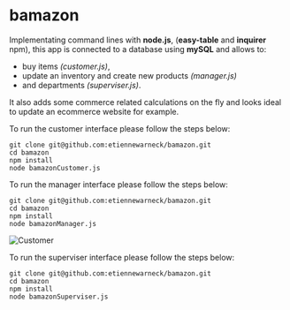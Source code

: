 # bamazon

Implementating command lines with **node.js**, (**easy-table** and **inquirer** npm), this app is connected to a database using **mySQL** and allows to:


* buy items _(customer.js)_,
* update an inventory and create new products _(manager.js)_ 
* and departments _(superviser.js)_.

It also adds some commerce related calculations on the fly and looks ideal to update an ecommerce website for example. 

To run the customer interface please follow the steps below:

```
git clone git@github.com:etiennewarneck/bamazon.git
cd bamazon
npm install
node bamazonCustomer.js
```

To run the manager interface please follow the steps below:

```
git clone git@github.com:etiennewarneck/bamazon.git
cd bamazon
npm install
node bamazonManager.js
```

![ Customer](../screenshot/1_Customer.png)

To run the superviser interface please follow the steps below:

```
git clone git@github.com:etiennewarneck/bamazon.git
cd bamazon
npm install
node bamazonSuperviser.js
```

